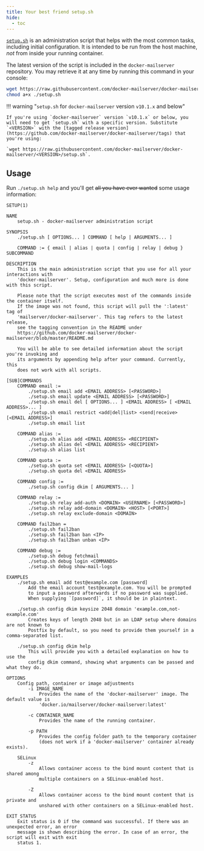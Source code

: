 ```yaml
---
title: Your best friend setup.sh
hide:
  - toc
---
```


[`setup.sh`][github-file-setupsh] is an administration script that helps with the most common tasks, including initial configuration. It is intended to be run from the host machine, _not_ from inside your running container.

The latest version of the script is included in the `docker-mailserver` repository. You may retrieve it at any time by running this command in your console:

```sh
wget https://raw.githubusercontent.com/docker-mailserver/docker-mailserver/master/setup.sh
chmod a+x ./setup.sh
```

!!! warning "`setup.sh` for `docker-mailserver` version `v10.1.x` and below"

    If you're using `docker-mailserver` version `v10.1.x` or below, you will need to get `setup.sh` with a specific version. Substitute `<VERSION>` with the [tagged release version](https://github.com/docker-mailserver/docker-mailserver/tags) that you're using:

    `wget https://raw.githubusercontent.com/docker-mailserver/docker-mailserver/<VERSION>/setup.sh`.

## Usage

Run `./setup.sh help` and you'll get ~~all you have ever wanted~~ some usage information:

```TXT
SETUP(1)

NAME
    setup.sh - docker-mailserver administration script

SYNOPSIS
    ./setup.sh [ OPTIONS... ] COMMAND [ help | ARGUMENTS... ]

    COMMAND := { email | alias | quota | config | relay | debug } SUBCOMMAND

DESCRIPTION
    This is the main administration script that you use for all your interactions with
    'docker-mailserver'. Setup, configuration and much more is done with this script.

    Please note that the script executes most of the commands inside the container itself.
    If the image was not found, this script will pull the ':latest' tag of
    'mailserver/docker-mailserver'. This tag refers to the latest release,
    see the tagging convention in the README under
    https://github.com/docker-mailserver/docker-mailserver/blob/master/README.md

    You will be able to see detailed information about the script you're invoking and
    its arguments by appending help after your command. Currently, this
    does not work with all scripts.

[SUB]COMMANDS
    COMMAND email :=
        ./setup.sh email add <EMAIL ADDRESS> [<PASSWORD>]
        ./setup.sh email update <EMAIL ADDRESS> [<PASSWORD>]
        ./setup.sh email del [ OPTIONS... ] <EMAIL ADDRESS> [ <EMAIL ADDRESS>... ]
        ./setup.sh email restrict <add|del|list> <send|receive> [<EMAIL ADDRESS>]
        ./setup.sh email list

    COMMAND alias :=
        ./setup.sh alias add <EMAIL ADDRESS> <RECIPIENT>
        ./setup.sh alias del <EMAIL ADDRESS> <RECIPIENT>
        ./setup.sh alias list

    COMMAND quota :=
        ./setup.sh quota set <EMAIL ADDRESS> [<QUOTA>]
        ./setup.sh quota del <EMAIL ADDRESS>

    COMMAND config :=
        ./setup.sh config dkim [ ARGUMENTS... ]

    COMMAND relay :=
        ./setup.sh relay add-auth <DOMAIN> <USERNAME> [<PASSWORD>]
        ./setup.sh relay add-domain <DOMAIN> <HOST> [<PORT>]
        ./setup.sh relay exclude-domain <DOMAIN>

    COMMAND fail2ban =
        ./setup.sh fail2ban
        ./setup.sh fail2ban ban <IP>
        ./setup.sh fail2ban unban <IP>

    COMMAND debug :=
        ./setup.sh debug fetchmail
        ./setup.sh debug login <COMMANDS>
        ./setup.sh debug show-mail-logs

EXAMPLES
    ./setup.sh email add test@example.com [password]
        Add the email account test@example.com. You will be prompted
        to input a password afterwards if no password was supplied.
        When supplying `[password]`, it should be in plaintext.

    ./setup.sh config dkim keysize 2048 domain 'example.com,not-example.com'
        Creates keys of length 2048 but in an LDAP setup where domains are not known to
        Postfix by default, so you need to provide them yourself in a comma-separated list.

    ./setup.sh config dkim help
        This will provide you with a detailed explanation on how to use the
        config dkim command, showing what arguments can be passed and what they do.

OPTIONS
    Config path, container or image adjustments
        -i IMAGE_NAME
            Provides the name of the 'docker-mailserver' image. The default value is
            'docker.io/mailserver/docker-mailserver:latest'

        -c CONTAINER_NAME
            Provides the name of the running container.

        -p PATH
            Provides the config folder path to the temporary container
            (does not work if a 'docker-mailserver' container already exists).

    SELinux
        -z
            Allows container access to the bind mount content that is shared among
            multiple containers on a SELinux-enabled host.

        -Z
            Allows container access to the bind mount content that is private and
            unshared with other containers on a SELinux-enabled host.

EXIT STATUS
    Exit status is 0 if the command was successful. If there was an unexpected error, an error
    message is shown describing the error. In case of an error, the script will exit with exit
    status 1.

```

[github-file-setupsh]: https://github.com/docker-mailserver/docker-mailserver/blob/master/setup.sh
